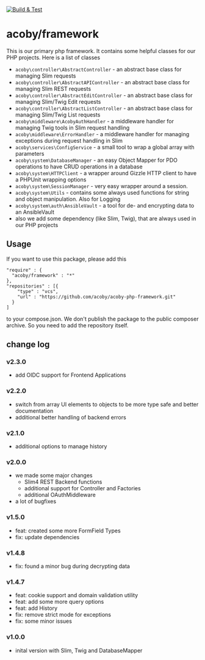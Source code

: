 [![Build & Test](https://github.com/acoby/acoby-php-framework/actions/workflows/php.yml/badge.svg)](https://github.com/acoby/acoby-php-framework/actions/workflows/php.yml)

# acoby/framework

This is our primary php framework. It contains some helpful classes for our PHP projects. Here is a list of classes

- `acoby\controller\AbstractController` - an abstract base class for managing Slim requests
- `acoby\controller\AbstractAPIController` - an abstract base class for managing Slim REST requests
- `acoby\controller\AbstractEditController` - an abstract base class for managing Slim/Twig Edit requests
- `acoby\controller\AbstractListController` - an abstract base class for managing Slim/Twig List requests
- `acoby\middleware\AcobyAuthHandler` - a middleware handler for managing Twig tools in Slim request handling
- `acoby\middleware\ErrorHandler` - a middleware handler for managing exceptions during request handling in Slim
- `acoby\services\ConfigService` - a small tool to wrap a global array with parameters
- `acoby\system\DatabaseManager` - an easy Object Mapper for PDO operations to have CRUD operations in a database
- `acoby\system\HTTPClient` - a wrapper around Gizzle HTTP client to have a PHPUnit wrapping options
- `acoby\system\SessionManager` - very easy wrapper around a session.
- `acoby\system\Utils` - contains some always used functions for string and object manipulation. Also for Logging
- `acoby\system\auth\AnsibleVault` - a tool for de- and encrypting data to an AnsibleVault
- also we add some dependency (like Slim, Twig), that are always used in our PHP projects

## Usage

If you want to use this package, please add this

    "require" : {
      "acoby/framework" : "*"
    },
    "repositories" : [{
        "type" : "vcs",
        "url" : "https://github.com/acoby/acoby-php-framework.git"
      }
    ]

to your compose.json. We don't publish the package to the public composer archive. So you need to add the repository itself.

## change log

### v2.3.0

- add OIDC support for Frontend Applications

### v2.2.0

- switch from array UI elements to objects to be more type safe and better documentation
- additional better handling of backend errors

### v2.1.0

- additional options to manage history

### v2.0.0

- we made some major changes
  - Slim4 REST Backend functions
  - additional support for Controller and Factories
  - additional OAuthMiddleware
- a lot of bugfixes

### v1.5.0

- feat: created some more FormField Types
- fix: update dependencies

### v1.4.8

- fix: found a minor bug during decrypting data

### v1.4.7

- feat: cookie support and domain validation utility
- feat: add some more query options
- feat: add History
- fix: remove strict mode for exceptions
- fix: some minor issues


### v1.0.0

- inital version with Slim, Twig and DatabaseMapper
